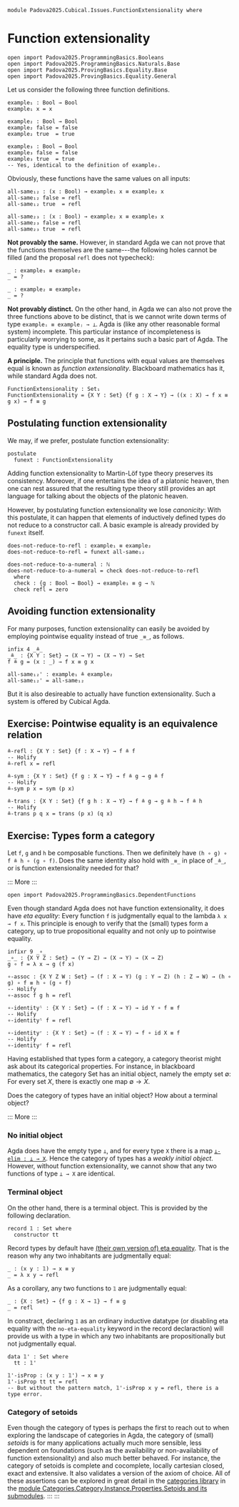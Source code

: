 ```
module Padova2025.Cubical.Issues.FunctionExtensionality where
```

# Function extensionality

```
open import Padova2025.ProgrammingBasics.Booleans
open import Padova2025.ProgrammingBasics.Naturals.Base
open import Padova2025.ProvingBasics.Equality.Base
open import Padova2025.ProvingBasics.Equality.General
```

Let us consider the following three function definitions.

```
example₁ : Bool → Bool
example₁ x = x

example₂ : Bool → Bool
example₂ false = false
example₂ true  = true

example₃ : Bool → Bool
example₃ false = false
example₃ true  = true
-- Yes, identical to the definition of example₂.
```

Obviously, these functions have the same values on all inputs:

```
all-same₁₂ : (x : Bool) → example₁ x ≡ example₂ x
all-same₁₂ false = refl
all-same₁₂ true  = refl

all-same₂₃ : (x : Bool) → example₂ x ≡ example₃ x
all-same₂₃ false = refl
all-same₂₃ true  = refl
```

**Not provably the same.**
However, in standard Agda we can not prove that the functions themselves are
the same---the following holes cannot be filled (and the proposal `refl` does
not typecheck):

```code
_ : example₁ ≡ example₂
_ = ?

_ : example₂ ≡ example₃
_ = ?
```

**Not provably distinct.**
On the other hand, in Agda we can also not prove the three functions above to
be distinct, that is we cannot write down terms of type `exampleᵢ ≡ exampleⱼ → ⊥`.
Agda is (like any other reasonable formal system) incomplete. This particular
instance of incompleteness is particularly worrying to some, as it pertains
such a basic part of Agda. The equality type is underspecified.

**A principle.**
The principle that functions with equal values are themselves equal is known as
*function extensionality*. Blackboard mathematics has it, while standard Agda
does not.

```
FunctionExtensionality : Set₁
FunctionExtensionality = {X Y : Set} {f g : X → Y} → ((x : X) → f x ≡ g x) → f ≡ g
```


## Postulating function extensionality

We may, if we prefer, postulate function extensionality:

```code
postulate
  funext : FunctionExtensionality
```

Adding function extensionality to Martin-Löf type theory preserves its
consistency. Moreover, if one entertains the idea of a platonic heaven, then
one can rest assured that the resulting type theory still provides an apt
language for talking about the objects of the platonic heaven.

However, by postulating function extensionality we lose *canonicity*:
With this postulate, it can happen that elements of inductively defined types
do not reduce to a constructor call. A basic example is already provided by
`funext` itself.

```code
does-not-reduce-to-refl : example₁ ≡ example₂
does-not-reduce-to-refl = funext all-same₁₂
```

```code
does-not-reduce-to-a-numeral : ℕ
does-not-reduce-to-a-numeral = check does-not-reduce-to-refl
  where
  check : {g : Bool → Bool} → example₁ ≡ g → ℕ
  check refl = zero
```


## Avoiding function extensionality

For many purposes, function extensionality can easily be avoided by
employing pointwise equality instead of true `_≡_`, as follows.

```
infix 4 _≗_
_≗_ : {X Y : Set} → (X → Y) → (X → Y) → Set
f ≗ g = (x : _) → f x ≡ g x

all-same₁₂' : example₁ ≗ example₂
all-same₁₂' = all-same₁₂
```

But it is also desireable to actually have function
extensionality. Such a system is offered by Cubical Agda.


## Exercise: Pointwise equality is an equivalence relation

```
≗-refl : {X Y : Set} {f : X → Y} → f ≗ f
-- Holify
≗-refl x = refl
```

```
≗-sym : {X Y : Set} {f g : X → Y} → f ≗ g → g ≗ f
-- Holify
≗-sym p x = sym (p x)
```

```
≗-trans : {X Y : Set} {f g h : X → Y} → f ≗ g → g ≗ h → f ≗ h
-- Holify
≗-trans p q x = trans (p x) (q x)
```


## Exercise: Types form a category

Let `f`, `g` and `h` be composable functions. Then we definitely have
`(h ∘ g) ∘ f ≗ h ∘ (g ∘ f)`. Does the same identity also hold with
`_≡_` in place of `_≗_`, or is function extensionality needed for that?

::: More :::
```
open import Padova2025.ProgrammingBasics.DependentFunctions
```

Even though standard Agda does not have function extensionality, it
does have *eta equality*: Every function `f` is judgmentally equal to
the lambda `λ x → f x`. This principle is enough to verify that the
(small) types form a category, up to true propositional equality
and not only up to pointwise equality.

```
infixr 9 _∘_
_∘_ : {X Y Z : Set} → (Y → Z) → (X → Y) → (X → Z)
g ∘ f = λ x → g (f x)
```

```
∘-assoc : {X Y Z W : Set} → (f : X → Y) (g : Y → Z) (h : Z → W) → (h ∘ g) ∘ f ≡ h ∘ (g ∘ f)
-- Holify
∘-assoc f g h = refl
```

```
∘-identityˡ : {X Y : Set} → (f : X → Y) → id Y ∘ f ≡ f
-- Holify
∘-identityˡ f = refl
```

```
∘-identityʳ : {X Y : Set} → (f : X → Y) → f ∘ id X ≡ f
-- Holify
∘-identityʳ f = refl
```

Having established that types form a category, a category
theorist might ask about its categorical properties. For instance, in
blackboard mathematics, the category $\mathrm{Set}$ has an initial
object, namely the empty set $∅$: For every set $X$, there is exactly
one map $∅ → X$.

Does the category of types have an initial object? How about a
terminal object?

::: More :::

### No initial object

Agda does have the empty type `⊥`, and for every type `X` there is a
map [`⊥-elim : ⊥ → X`](Padova2025.ProvingBasics.Negation.html#⊥-elim).
Hence the category of types has a *weakly initial object*.
However, without function extensionality, we cannot show that any two
functions of type `⊥ → X` are identical.


### Terminal object

On the other hand, there is a terminal object. This is provided by the
following declaration.

```
record 𝟙 : Set where
  constructor tt
```

Record types by default have
[(their own version of) eta equality](https://agda.readthedocs.io/en/latest/language/record-types.html#eta-expansion).
That is the reason why any two inhabitants are judgmentally equal:

```
_ : (x y : 𝟙) → x ≡ y
_ = λ x y → refl
```

As a corollary, any two functions to `𝟙` are judgmentally equal:

```
_ : {X : Set} → {f g : X → 𝟙} → f ≡ g
_ = refl
```

In constract, declaring `𝟙` as an ordinary inductive datatype (or disabling eta equality with the
`no-eta-equality` keyword in the record declaraction) will provide us
with a type in which any two inhabitants are propositionally but not judgmentally equal.

```
data 𝟙' : Set where
  tt : 𝟙'

𝟙'-isProp : (x y : 𝟙') → x ≡ y
𝟙'-isProp tt tt = refl
-- But without the pattern match, 𝟙'-isProp x y = refl, there is a type error.
```


### Category of setoids

Even though the category of types is perhaps the first to reach out to
when exploring the landscape of categories in Agda, the category of (small)
*setoids* is for many applications actually much more sensible, less dependent
on foundations (such as the availability or non-availability of function
extensionality) and also much better behaved. For instance, the category of
setoids is complete and cocomplete, locally cartesian closed, exact and extensive.
It also validates a version of the axiom of choice. All of these assertions can be
explored in great detail in the
[categories library](https://github.com/agda/agda-categories) in the
[module Categories.Category.Instance.Properties.Setoids and its
submodules](https://agda.github.io/agda-categories/index.html).
:::
:::
